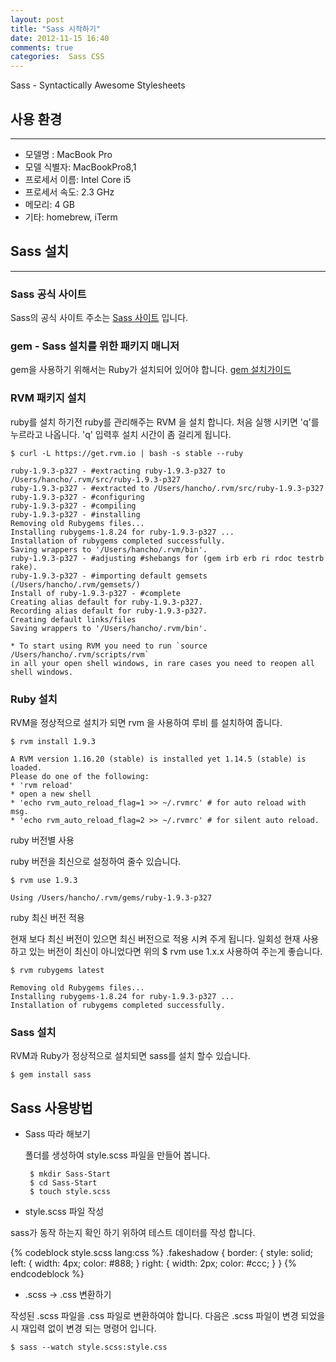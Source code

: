 ```yaml
---
layout: post
title: "Sass 시작하기"
date: 2012-11-15 16:40
comments: true
categories:  Sass CSS
---
```


Sass - Syntactically Awesome Stylesheets

## 사용 환경

---------------

- 모델명    :     MacBook Pro
- 모델 식별자:	  MacBookPro8,1
- 프로세서 이름:   Intel Core i5
- 프로세서 속도:	2.3 GHz
- 메모리:	       4 GB
- 기타: homebrew, iTerm

## Sass 설치

------------------

### Sass 공식 사이트

Sass의 공식 사이트 주소는 [Sass 사이트](http://sass-lang.com/docs.html) 입니다.

### gem - Sass 설치를 위한 패키지 매니저

gem을 사용하기 위해서는 Ruby가 설치되어 있어야 합니다.
[gem 설치가이드](http://octopress.org/docs/setup/rvm/)

### RVM 패키지 설치

ruby를 설치 하기전 ruby를 관리해주는 RVM 을 설치 합니다.
처음 실행 시키면 'q'를 누르라고 나옵니다. 'q' 입력후 설치 시간이 좀 걸리게 됩니다. 


    $ curl -L https://get.rvm.io | bash -s stable --ruby

    ruby-1.9.3-p327 - #extracting ruby-1.9.3-p327 to /Users/hancho/.rvm/src/ruby-1.9.3-p327
    ruby-1.9.3-p327 - #extracted to /Users/hancho/.rvm/src/ruby-1.9.3-p327
    ruby-1.9.3-p327 - #configuring
    ruby-1.9.3-p327 - #compiling
    ruby-1.9.3-p327 - #installing 
    Removing old Rubygems files...
    Installing rubygems-1.8.24 for ruby-1.9.3-p327 ...
    Installation of rubygems completed successfully.
    Saving wrappers to '/Users/hancho/.rvm/bin'.
    ruby-1.9.3-p327 - #adjusting #shebangs for (gem irb erb ri rdoc testrb rake).
    ruby-1.9.3-p327 - #importing default gemsets (/Users/hancho/.rvm/gemsets/)
    Install of ruby-1.9.3-p327 - #complete 
    Creating alias default for ruby-1.9.3-p327.
    Recording alias default for ruby-1.9.3-p327.
    Creating default links/files
    Saving wrappers to '/Users/hancho/.rvm/bin'.

    * To start using RVM you need to run `source /Users/hancho/.rvm/scripts/rvm`
    in all your open shell windows, in rare cases you need to reopen all shell windows.
    
### Ruby 설치

RVM을 정상적으로 설치가 되면 rvm 을 사용하여 루비 를 설치하여 줍니다.

    $ rvm install 1.9.3

    A RVM version 1.16.20 (stable) is installed yet 1.14.5 (stable) is loaded.
    Please do one of the following:
    * 'rvm reload'
    * open a new shell
    * 'echo rvm_auto_reload_flag=1 >> ~/.rvmrc' # for auto reload with msg.
    * 'echo rvm_auto_reload_flag=2 >> ~/.rvmrc' # for silent auto reload.

ruby 버전별 사용

ruby 버전을 최신으로 설정하여 줄수 있습니다.

    $ rvm use 1.9.3

    Using /Users/hancho/.rvm/gems/ruby-1.9.3-p327


ruby 최신 버전 적용

현재 보다 최신 버전이 있으면 최신 버전으로 적용 시켜 주게 됩니다. 일회성
현재 사용하고 있는 버전이 최신이 아니었다면 위의 $ rvm use 1.x.x 사용하여
주는게 좋습니다.

    $ rvm rubygems latest

    Removing old Rubygems files...
    Installing rubygems-1.8.24 for ruby-1.9.3-p327 ...
    Installation of rubygems completed successfully.
    
### Sass 설치

RVM과 Ruby가 정상적으로 설치되면 sass를 설치 할수 있습니다.

    $ gem install sass
    
## Sass 사용방법

- Sass 따라 해보기

    폴더를 생성하여 style.scss 파일을 만들어 봅니다.

       $ mkdir Sass-Start
       $ cd Sass-Start
       $ touch style.scss

- style.scss 파일 작성

sass가 동작 하는지 확인 하기 위하여 테스트 데이터를 작성 합니다.

{% codeblock style.scss lang:css %}
.fakeshadow {
  border: {
    style: solid;
    left: {
      width: 4px;
      color: #888;
    }
    right: {
      width: 2px;
      color: #ccc;
    }
  }
{% endcodeblock %}

- .scss -> .css 변환하기

작성된 .scss 파일을 .css 파일로 변환하여야 합니다. 다음은 .scss 파일이 변경
되었을시 재입력 없이 변경 되는 명령어 입니다.

    $ sass --watch style.scss:style.css
